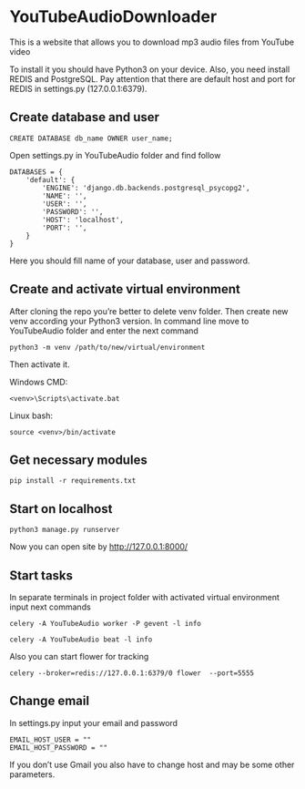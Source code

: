 # YouTubeAudioDownloader

This is a website that allows you to download mp3 audio files from YouTube video

To install it you should have Python3 on your device. Also, you need install REDIS and PostgreSQL. 
Pay attention that there are default host and port for REDIS in settings.py (127.0.0.1:6379).

## Create database and user
```
CREATE DATABASE db_name OWNER user_name;
```
Open settings.py in YouTubeAudio folder and find follow

```Python3
DATABASES = {
    'default': {
        'ENGINE': 'django.db.backends.postgresql_psycopg2',
        'NAME': '',
        'USER': '',
        'PASSWORD': '',
        'HOST': 'localhost',
        'PORT': '',
    }
}
```

Here you should fill name of your database, user and password.

## Create and activate virtual environment
After cloning the repo you’re better to delete venv folder. Then create new venv according your Python3 version.
In command line move to YouTubeAudio folder and enter the next command
```
python3 -m venv /path/to/new/virtual/environment
```
Then activate it.

Windows CMD:
```
<venv>\Scripts\activate.bat
```
Linux bash:
```
source <venv>/bin/activate
```
## Get necessary modules
```
pip install -r requirements.txt
```

## Start on localhost
```
python3 manage.py runserver
```
Now you can open site by http://127.0.0.1:8000/ 

## Start tasks
In separate terminals in project folder with activated virtual environment input next commands
```
celery -A YouTubeAudio worker -P gevent -l info
```
```
celery -A YouTubeAudio beat -l info
```
Also you can start flower for tracking
```
celery --broker=redis://127.0.0.1:6379/0 flower  --port=5555
```

## Change email
In settings.py input your email and password 
```Pytnon3
EMAIL_HOST_USER = ""
EMAIL_HOST_PASSWORD = ""
```
If you don’t use Gmail you also have to change host and may be some other parameters. 

